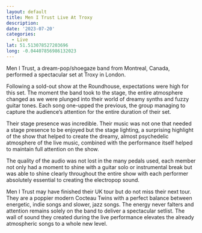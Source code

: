 ```yaml
---
layout: default
title: Men I Trust Live At Troxy
description:
date: '2023-07-20'
categories:
  - Live
lat: 51.513078527203696
long: -0.04407856986132023
---
```


Men I Trust, a dream-pop/shoegaze band from Montreal, Canada, performed a spectacular set at Troxy in London.

Following a sold-out show at the Roundhouse, expectations were high for this set. The moment the band took to the stage, the entire atmosphere changed as we were plunged into their world of dreamy synths and fuzzy guitar tones. Each song one-upped the previous, the group managing to capture the audience’s attention for the entire duration of their set.

Their stage presence was incredible. Their music was not one that needed a stage presence to be enjoyed but the stage lighting, a surprising highlight of the show that helped to create the dreamy, almost psychedelic atmosphere of the live music, combined with the performance itself helped to maintain full attention on the show.

The quality of the audio was not lost in the many pedals used, each member not only had a moment to shine with a guitar solo or instrumental break but was able to shine clearly throughout the entire show with each performer absolutely essential to creating the electropop sound.

  

Men I Trust may have finished their UK tour but do not miss their next tour. They are a poppier modern Cocteau Twins with a perfect balance between energetic, indie songs and slower, jazz songs. The energy never falters and attention remains solely on the band to deliver a spectacular setlist. The wall of sound they created during the live performance elevates the already atmospheric songs to a whole new level.
